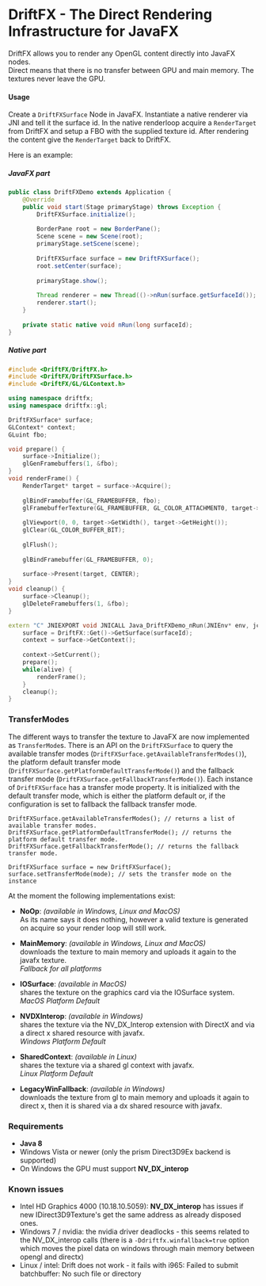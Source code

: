 # DriftFX - The Direct Rendering Infrastructure for JavaFX

DriftFX allows you to render any OpenGL content directly into JavaFX nodes.  
Direct means that there is no transfer between GPU and main memory. The textures never leave the GPU.


#### Usage

Create a `DriftFXSurface` Node in JavaFX. Instantiate a native renderer via JNI and tell it the surface id. In the native renderloop acquire a `RenderTarget` from DriftFX and setup a FBO with the supplied texture id. After rendering the content give the `RenderTarget` back to DriftFX.

Here is an example:  

##### JavaFX part

```java
public class DriftFXDemo extends Application {
	@Override
	public void start(Stage primaryStage) throws Exception {
		DriftFXSurface.initialize();
		
		BorderPane root = new BorderPane();
		Scene scene = new Scene(root);
		primaryStage.setScene(scene);
		
		DriftFXSurface surface = new DriftFXSurface();
		root.setCenter(surface);
		
		primaryStage.show();
		
		Thread renderer = new Thread(()->nRun(surface.getSurfaceId());
		renderer.start();
	}
	
	private static native void nRun(long surfaceId);
}
```

##### Native part

```c++
#include <DriftFX/DriftFX.h>
#include <DriftFX/DriftFXSurface.h>
#include <DriftFX/GL/GLContext.h>

using namespace driftfx;
using namespace driftfx::gl;

DriftFXSurface* surface;
GLContext* context;
GLuint fbo;

void prepare() {
	surface->Initialize();
	glGenFramebuffers(1, &fbo);
}
void renderFrame() {
	RenderTarget* target = surface->Acquire();
	
	glBindFramebuffer(GL_FRAMEBUFFER, fbo);
	glFramebufferTexture(GL_FRAMEBUFFER, GL_COLOR_ATTACHMENT0, target->GetGLTexture(), 0);
	
	glViewport(0, 0, target->GetWidth(), target->GetHeight());
	glClear(GL_COLOR_BUFFER_BIT);
	
	glFlush();
	
	glBindFramebuffer(GL_FRAMEBUFFER, 0);
	
	surface->Present(target, CENTER);
}
void cleanup() {
	surface->Cleanup();
	glDeleteFramebuffers(1, &fbo);
}

extern "C" JNIEXPORT void JNICALL Java_DriftFXDemo_nRun(JNIEnv* env, jclass cls, jlong surfaceId) {
	surface = DriftFX::Get()->GetSurface(surfaceId);
	context = surface->GetContext();
	
	context->SetCurrent();	
	prepare();
	while(alive) {
		renderFrame();
	}
	cleanup();
}

```

### TransferModes

The different ways to transfer the texture to JavaFX are now implemented as `TransferMode`s. There is an API on the `DriftFXSurface` to query the available transfer modes (`DriftFXSurface.getAvailableTransferModes()`), the platform default transfer mode (`DriftFXSurface.getPlatformDefaultTransferMode()`) and the fallback transfer mode (`DriftFXSurface.getFallbackTransferMode()`). Each instance of `DriftFXSurface` has a transfer mode property. It is initialized with the default transfer mode, which is either the platform default or, if the configuration is set to fallback the fallback transfer mode.

```
DriftFXSurface.getAvailableTransferModes(); // returns a list of available transfer modes.
DriftFXSurface.getPlatformDefaultTransferMode(); // returns the platform default transfer mode.
DriftFXSurface.getFallbackTransferMode(); // returns the fallback transfer mode.

DriftFXSurface surface = new DriftFXSurface();
surface.setTransferMode(mode); // sets the transfer mode on the instance
```

At the moment the following implementations exist:    

 * **NoOp**: *(available in Windows, Linux and MacOS)*    
   As its name says it does nothing, however a valid texture is generated on acquire so your render loop will still work.    
       
       
 * **MainMemory**: *(available in Windows, Linux and MacOS)*    
   downloads the texture to main memory and uploads it again to the javafx texture.    
   *Fallback for all platforms*    
       
    
 * **IOSurface**: *(available in MacOS)*    
   shares the texture on the graphics card via the IOSurface system.    
   *MacOS Platform Default*    
    
    
 * **NVDXInterop**: *(available in Windows)*    
   shares the texture via the NV_DX_Interop extension with DirectX and via a direct x shared resource with javafx.    
   *Windows Platform Default*   
    
    
 * **SharedContext**: *(available in Linux)*    
   shares the texture via a shared gl context with javafx.    
   *Linux Platform Default*    
    
    
 * **LegacyWinFallback**: *(available in Windows)*    
   downloads the texture from gl to main memory and uploads it again to direct x, then it is shared via a dx shared resource with javafx.
   

### Requirements

 * **Java 8**
 * Windows Vista or newer (only the prism Direct3D9Ex backend is supported)
 * On Windows the GPU must support **NV_DX_interop**

 
### Known issues
 * Intel HD Graphics 4000 (10.18.10.5059): **NV_DX_interop** has issues if new IDirect3D9Texture's get the same address as already disposed ones.
 * Windows 7 / nvidia: the nvidia driver deadlocks - this seems related to the NV_DX_interop calls (there is a `-Ddriftfx.winfallback=true` option which moves the pixel data on windows through main memory between opengl and directx)
 * Linux / intel: Drift does not work - it fails with i965: Failed to submit batchbuffer: No such file or directory
 
